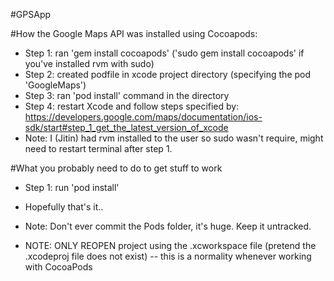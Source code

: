 #GPSApp

#How the Google Maps API was installed using Cocoapods:
- Step 1: ran 'gem install cocoapods' ('sudo gem install cocoapods' if you've installed rvm with sudo)
- Step 2: created podfile in xcode project directory (specifying the pod 'GoogleMaps')
- Step 3: ran 'pod install' command in the directory
- Step 4: restart Xcode and follow steps specified by: https://developers.google.com/maps/documentation/ios-sdk/start#step_1_get_the_latest_version_of_xcode
- Note: I (Jitin) had rvm installed to the user so sudo wasn't require, might need to restart terminal after step 1.


#What you probably need to do to get stuff to work
- Step 1: run 'pod install'
- Hopefully that's it..
- Note: Don't ever commit the Pods folder, it's huge. Keep it untracked.

- NOTE: ONLY REOPEN project using the .xcworkspace file (pretend the .xcodeproj file does not exist) -- this is a normality whenever working with CocoaPods
